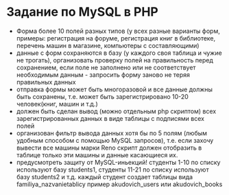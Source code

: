 # Задание по MySQL в PHP
* Форма более 10 полей разных типов (у всех разные варианты форм, примеры: регистрация на форуме, регистрация книг в библиотеке, перечень машин в магазине, компьютеры с составляющими)
* данные с форм сохраняются в базу (у каждого своя таблица и чужие не трогать), организовать проверку полей на правильность перед сохранением, если поле не заполнено или не соответствует необходимым данным - запросить форму заново не теряя правильных данных
* отправка формы может быть многоразовой и все данные должны быть сохранены, т.е. может быть зарегистрировано 10-20 человек(книг, машин и т.д.)
* должен быть сделан вывод (можно отдельным php скриптом) всех зарегистрированных данных в виде таблицы с подписями всех полей
* организован фильтр вывода данных хотя бы по 5 полям (любым удобным способом с помощью MySQL запросов), т.е. если захочу вывести все машины марки Reno скрипт должен отобразить в таблице только эти машины и данные касающиеся их.
* предусмотреть защиту от MySQL-иньекций!
студенты 1-10 по списку используют базу students1, студенты 11-21 по списку используют базу students2 и т.д.
каждый студент создает таблицы вида familiya_nazvanietablicy пример akudovich_users или akudovich_books